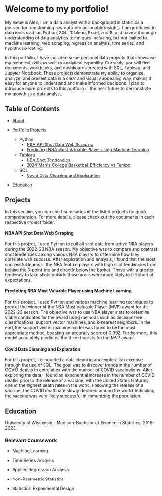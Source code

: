 # Welcome to my portfolio!

My name is Alex, I am a data analyst with a background in statistics a passion for transforming raw data into actionable insights. I am proficient in data tools such as Python, SQL, Tableau, Excel, and R, and have a thorough understanding of data analytics techniques including, but not limited to, machine learning, web scraping, regression analysis, time series, and hypothesis testing.

In this portfolio, I have included some personal data projects that showcase my technical skills as well as analytical capability. Currently, you will find documents, workbooks, and dashboards created with SQL, Tableau, and Jupyter Notebook. These projects demonstrate my ability to organize, analyze, and present data in a clear and visually appealing way, making it easy for anyone to understand and make informed decisions. I plan to introduce more projects to this portfolio in the near future to demonstrate my growth as a data analyst.

## Table of Contents

* [About](https://github.com/acvanderpas/Portfolio/blob/main/README.md)
  
* [Portfolio Projects](https://github.com/acvanderpas/Portfolio?tab=readme-ov-file#projects)
  
   * Python
      * [NBA API Shot Data Web Scraping](https://github.com/acvanderpas/Portfolio/tree/main/NBA%20API%20Shot%20Data%20Web%20Scraping)
      * [Predicting NBA Most Valuable Player using Machine Learning](https://github.com/acvanderpas/Portfolio/tree/main/Predicting%20NBA%20Most%20Valuable%20Player%20using%20Machine%20Learning)
   * Tableau
      * [NBA Shot Tendencies](https://public.tableau.com/app/profile/alex.vander.pas/viz/NBAShotData2022-23/Dashboard1)
      * [2024 Men's College Basketball Efficiency vs Tempo](https://public.tableau.com/app/profile/alex.vander.pas/viz/2024NCAABEfficiencyvsTempo/2024EffvTem)
   * SQL
      * [Covid Data Cleaning and Exploration](https://github.com/acvanderpas/Portfolio/tree/main/Covid%20Data%20Cleaning%20and%20Exploration)

* [Education](https://github.com/acvanderpas/Portfolio?tab=readme-ov-file#education)

## Projects
In this section, you can short summaries of the listed projects for quick comprehension. For more details, please check out the documents in each respective project folder.

#### NBA API Shot Data Web Scraping

For this project, I used Python to pull all shot data from active NBA players during the 2022-23 NBA season. My objective was to compare and contrast shot tendencies among various NBA players to determine how they correlate with success. After exploration and analysis, I found that the most successful teams in the NBA feature players with high shot tendencies from behind the 3-point line and directly below the basket. Those with a greater tendency to take shots outside those areas were more likely to fall short of expectations.

#### Predicting NBA Most Valuable Player using Machine Learning

For this project, I used Python and various machine learning techniques to predict the winner of the NBA Most Valuable Player (MVP) award for the 2022-23 season. The objective was to use NBA player stats to detemine viable candidates for the award using methods such as decision tree classifications, support vector machines, and k-nearest neighbors. In the end, the support vector machine model was found to be the most appropriate method, boasting an accuracy score of 0.992. Furthermore, this model accurately predicted the three finalists for the MVP award.

#### Covid Data Cleaning and Exploration
For this project, I conducted a data cleaning and exploration exercise through the use of SQL. The goal was to discover trends in the number of COVID deaths in correlation with the number of COVID vaccinations. After exploring the data, I found an exponential increase in the number of COVID deaths prior to the release of a vaccine, with the United States featuring one of the highest death rates in the world. Following the release of a vaccine, the COVID death rate slowly declined around the world, indicating the vaccine was very likely successful in immunizing the population.

## Education

University of Wisconsin - Madison: Bachelor of Science in Statistics, 2019-2023.

### Relevant Coursework

  - Machine Learning

  - Time Series Analysis

  - Applied Regression Analysis

  - Non-Parametric Statistics

  - Statistical Experimental Design
